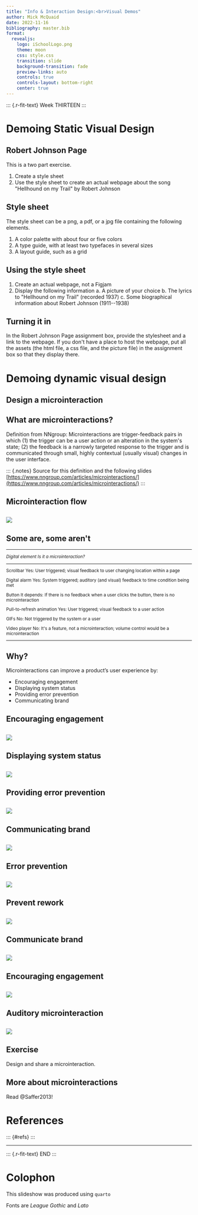 ```yaml
---
title: "Info & Interaction Design:<br>Visual Demos"
author: Mick McQuaid
date: 2022-11-16
bibliography: master.bib
format:
  revealjs:
    logo: iSchoolLogo.png
    theme: moon
    css: style.css
    transition: slide
    background-transition: fade
    preview-links: auto
    controls: true
    controls-layout: bottom-right
    center: true
---
```


::: {.r-fit-text}
Week THIRTEEN
:::

# Demoing Static Visual Design

## Robert Johnson Page
This is a two part exercise.

1. Create a style sheet
2. Use the style sheet to create an actual webpage about the song "Hellhound on my Trail" by Robert Johnson

## Style sheet
The style sheet can be a png, a pdf, or a jpg file containing the following elements.

1. A color palette with about four or five colors
2. A type guide, with at least two typefaces in several sizes
3. A layout guide, such as a grid

## Using the style sheet
1. Create an actual webpage, not a Figjam
2. Display the following information
   a. A picture of your choice
   b. The lyrics to "Hellhound on my Trail" (recorded 1937)
   c. Some biographical information about Robert Johnson (1911--1938)

## Turning it in
In the Robert Johnson Page assignment box, provide the stylesheet and a link to the webpage. If you don't have a place to host the webpage, put all the assets (the html file, a css file, and the picture file) in the assignment box so that they display there.

# Demoing dynamic visual design

## Design a microinteraction

## What are microinteractions?
Definition from NNgroup: Microinteractions are trigger-feedback pairs in which (1) the trigger can be a user action or an alteration in the system's state; (2) the feedback is a narrowly targeted response to the trigger and is communicated through small, highly contextual (usually visual) changes in the user interface.

::: {.notes}
Source for this definition and the following slides [https://www.nngroup.com/articles/microinteractions/](https://www.nngroup.com/articles/microinteractions/)
:::

## Microinteraction flow

##
![](fiMicrointeractionFlow.png)

## Some are, some aren't

<small>

-------------------------------------------------------------------
*Digital element*   *Is it a microinteraction?*
-----------------   -----------------------------------------------
Scrollbar           Yes: User triggered; visual feedback to
                    user changing location within a page

Digital alarm       Yes: System triggered; auditory (and visual)
                    feedback to time condition being met

Button              It depends: If there is no feedback when a user
                    clicks the button, there is no microinteraction

Pull-to-refresh
animation           Yes: User triggered; visual feedback to a user
                      action

GIFs                No: Not triggered by the system or a user

Video player        No: It's a feature, not a microinteraction;
                    volume control would be a microinteraction
---------------     -----------------------------------------------

</small>

## Why?
Microinteractions can improve a product’s user experience by:

- Encouraging engagement
- Displaying system status
- Providing error prevention
- Communicating brand

## Encouraging engagement

##
![](fiAsanaUnicorn.png)

## Displaying system status

##
![](fiLinkedinProgress.png)

## Providing error prevention

##
![](fiiOSappDelete.png)

## Communicating brand

##
![](fiGoogleHomeLights.png)

## Error prevention

##
![](fiGapFavorited.png)

## Prevent rework

##
![](fiEbayPasswordReqs.png)

## Communicate brand

##
![](fiiMessage.png)

## Encouraging engagement

##
![](fiSnapchat.png)

## Auditory microinteraction

##
![](fiXboxOne.png)

## Exercise
Design and share a microinteraction.

## More about microinteractions
Read @Saffer2013!

# References

::: {#refs}
:::

---

::: {.r-fit-text}
END
:::

# Colophon

This slideshow was produced using `quarto`

Fonts are *League Gothic* and *Lato*

